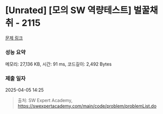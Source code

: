 # [Unrated] [모의 SW 역량테스트] 벌꿀채취 - 2115 

[문제 링크](https://swexpertacademy.com/main/code/problem/problemDetail.do?contestProbId=AV5V4A46AdIDFAWu) 

### 성능 요약

메모리: 27,136 KB, 시간: 91 ms, 코드길이: 2,492 Bytes

### 제출 일자

2025-04-05 14:25



> 출처: SW Expert Academy, https://swexpertacademy.com/main/code/problem/problemList.do